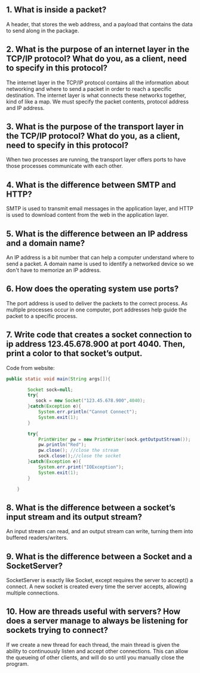 ## 1. What is inside a packet?
A header, that stores the web address, and a payload that contains the data to send along in the package.


## 2. What is the purpose of an internet layer in the TCP/IP protocol? What do you, as a client, need to specify in this protocol?
The internet layer in the TCP/IP protocol contains all the information about networking and where to send a packet in order to reach a specific destination. The internet layer is what connects these networks together, kind of like a map. We must specify the packet contents, protocol address and IP address.


## 3. What is the purpose of the transport layer in the TCP/IP protocol? What do you, as a client, need to specify in this protocol?
When two processes are running, the transport layer offers ports to have those processes communicate with each other. 

## 4. What is the difference between SMTP and HTTP?
SMTP is used to transmit email messages in the application layer, and HTTP is used to download content from the web in the application layer.


## 5. What is the difference between an IP address and a domain name?
An IP address is a bit number that can help a computer understand where to send a packet. A domain name is used to identify a networked device so we don't have to memorize an IP address.


## 6. How does the operating system use ports?
The port address is used to deliver the packets to the correct process. As multiple processes occur in one computer, port addresses help guide the packet to a specific process. 


## 7. Write code that creates a socket connection to ip address 123.45.678.900 at port 4040. Then, print a color to that socket’s output.
Code from website:
```Java
public static void main(String args[]){

        Socket sock=null;        
        try{
           sock = new Socket("123.45.678.900",4040);
        }catch(Exception e){
            System.err.println("Cannot Connect");
            System.exit(1);
        }

        try{
            PrintWriter pw = new PrintWriter(sock.getOutputStream());
            pw.println("Red");
            pw.close(); //close the stream
            sock.close();//close the socket
        }catch(Exception e){
            System.err.print("IOException");
            System.exit(1);
        }

    }
```

## 8. What is the difference between a socket’s input stream and its output stream?
An input stream can read, and an output stream can write, turning them into buffered readers/writers.


## 9. What is the difference between a Socket and a SocketServer?
SocketServer is exactly like Socket, except requires the server to accept() a connect. A new socket is created every time the server accepts, allowing multiple connections.


## 10. How are threads useful with servers? How does a server manage to always be listening for sockets trying to connect?
If we create a new thread for each thread, the main thread is given the ability to continuously listen and accept other connections. This can allow the queueing of other clients, and will do so until you manually close the program. 

